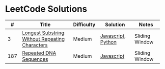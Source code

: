 # LeetCode Solutions

\# | Title | Difficulty | Solution | Notes
-- | ----- | ---------- | -------- | -----
3 | [Longest Substring Without Repeating Characters](https://leetcode.com/problems/longest-substring-without-repeating-characters/) | Medium | [Javascript](https://github.com/kevin-the-engi/leetcode-solutions/blob/master/solutions/longest-substring-without-repeating-characters/longest-substring-without-repeating-characters.js), [Python](https://github.com/kevin-the-engi/leetcode-solutions/commit/4324a8c63cb76cefc8b79d2306a633522b380c8f) | Sliding Window
187 | [Repeated DNA Sequences](https://leetcode.com/problems/repeated-dna-sequences/) | Medium | [Javascript](https://github.com/kevin-the-engi/leetcode-solutions/blob/master/solutions/repeated-dna-sequences/repeated-dna-sequences.js) | Sliding Window
